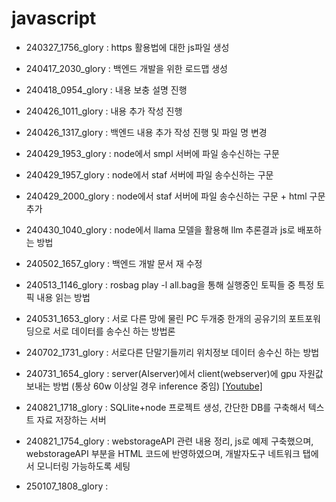 # javascript

- 240327_1756_glory : https 활용법에 대한 js파일 생성

- 240417_2030_glory : 백엔드 개발을 위한 로드맵 생성

- 240418_0954_glory : 내용 보충 설명 진행

- 240426_1011_glory : 내용 추가 작성 진행

- 240426_1317_glory : 백엔드 내용 추가 작성 진행 및 파일 명 변경

- 240429_1953_glory : node에서 smpl 서버에 파일 송수신하는 구문

- 240429_1957_glory : node에서 staf 서버에 파일 송수신하는 구문

- 240429_2000_glory : node에서 staf 서버에 파일 송수신하는 구문 + html 구문 추가

- 240430_1040_glory : node에서 llama 모델을 활용해 llm 추론결과 js로 배포하는 방법

- 240502_1657_glory : 백엔드 개발 문서 재 수정

- 240513_1146_glory : rosbag play -l all.bag을 통해 실행중인 토픽들 중 특정 토픽 내용 읽는 방법

- 240531_1653_glory : 서로 다른 망에 물린 PC 두개중 한개의 공유기의 포트포워딩으로 서로 데이터를 송수신 하는 방법론

- 240702_1731_glory : 서로다른 단말기들끼리 위치정보 데이터 송수신 하는 방법

- 240731_1654_glory : server(AIserver)에서 client(webserver)에 gpu 자원값 보내는 방법 (통상 60w 이상일 경우 inference 중임) [[Youtube]](https://www.youtube.com/watch?v=gHJfXFF0_mg)

- 240821_1718_glory : SQLlite+node 프로젝트 생성, 간단한 DB를 구축해서 텍스트 자료 저장하는 서버

- 240821_1754_glory : webstorageAPI 관련 내용 정리, js로 예제 구축했으며, webstorageAPI 부분을 HTML 코드에 반영하였으며, 개발자도구 네트워크 탭에서 모니터링 가능하도록 세팅

- 250107_1808_glory : 